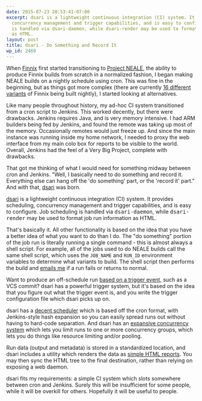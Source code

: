 ```yaml
---
date: 2015-07-23 20:53:41-07:00
excerpt: dsari is a lightweight continuous integration (CI) system. It provides scheduling,
  concurrency management and trigger capabilities, and is easy to configure. Job scheduling
  is handled via dsari-daemon, while dsari-render may be used to format job run information
  as HTML.
layout: post
title: dsari - Do Something and Record It
wp_id: 2469
---
```

When [Finnix](https://www.finnix.org/) first started transitioning to [Project NEALE](https://www.finnix.org/Project_NEALE), the ability to produce Finnix builds from scratch in a normalized fashion, I began making NEALE builds on a nightly schedule using cron. This was fine in the beginning, but as things got more complex (there are currently [16 different variants](https://ci.finnix.org/dsari/) of Finnix being built nightly), I started looking at alternatives.

Like many people throughout history, my ad-hoc CI system transitioned from a cron script to Jenkins. This worked decently, but there were drawbacks. Jenkins requires Java, and is very memory intensive. I had ARM builders being fed by Jenkins, and found the remote was taking up most of the memory. Occasionally remotes would just freeze up. And since the main instance was running inside my home network, I needed to proxy the web interface from my main colo box for reports to be visible to the world. Overall, Jenkins had the feel of a Very Big Project, complete with drawbacks.

That got me thinking of what I would need for something midway between cron and Jenkins. "Well, I basically need to do something and record it. Everything else can hang off the 'do something' part, or the 'record it' part." And with that, [dsari](https://github.com/rfinnie/dsari) was born.

[dsari](https://github.com/rfinnie/dsari) is a lightweight continuous integration (CI) system. It provides scheduling, concurrency management and trigger capabilities, and is easy to configure. Job scheduling is handled via <kbd>dsari-daemon</kbd>, while <kbd>dsari-render</kbd> may be used to format job run information as HTML.

That's basically it. All other functionality is based on the idea that you have a better idea of what you want to do than I do. The "do something" portion of the job run is literally running a single command - this is almost always a shell script. For example, all of the jobs used to do NEALE builds call the same shell script, which uses the `JOB_NAME` and `RUN_ID` environment variables to determine what variants to build. The shell script then performs the build and [emails me](https://github.com/rfinnie/dsari/blob/main/doc/notifications.md) if a run fails or returns to normal.

Want to produce an off-schedule run [based on a trigger event](https://github.com/rfinnie/dsari/blob/main/doc/triggers.md), such as a VCS commit? dsari has a powerful trigger system, but it's based on the idea that you figure out what the trigger event is, and you write the trigger configuration file which dsari picks up on.

dsari has a [decent scheduler](https://github.com/rfinnie/dsari/blob/main/doc/schedule-format.md) which is based off the cron format, with Jenkins-style hash expansion so you can easily spread runs out without having to hard-code separation. And dsari has an [expansive concurrency system](https://github.com/rfinnie/dsari/blob/main/doc/concurrency.md) which lets you limit runs to one or more concurrency groups, which lets you do things like resource limiting and/or pooling.

Run data (output and metadata) is stored in a standardized location, and dsari includes a utility which renders the data as [simple HTML reports](https://ci.finnix.org/dsari/). You may then sync the HTML tree to the final destination, rather than relying on exposing a web daemon.

dsari fits my requirements: a simple CI system which slots somewhere between cron and Jenkins. Surely this will be insufficient for some people, while it will be overkill for others. Hopefully it will be useful to people.
